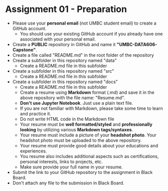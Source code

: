 # Assignment 01 - Preparation

- Please use your **personal email** (not UMBC student email) to create a GitHub account.
  - You should use your existing GitHub account if you already have one associated with your personal email.
- Create a **PUBLIC** repository in GitHub and name it **"UMBC-DATA606-Capstone"**.
- Create a file called "README.md" in the root folder of the repository
- Create a subfolder in this repository named "data"
  - Create a README.md file in this subfolder
- Create a subfolder in this repository named "src"
  - Create a README.md file in this subfolder
- Create a subfolder in this repository named "docs"
  - Create a README.md file in this subfolder
  - Create a resume using **Markdown** format (.md) and save it in the above repository with the file name: "Resume.md".
  - **Don't use Jupyter Notebook**. Just use a plain text file.
  - If you are not familiar with Markdown, please take some time to learn and practice it.
  - Do not write HTML code in the Markdown file
  - Your resume must be **well formatted/styled** and **professionally looking** by utilizing various **Markdown tags/syntaxes**. 
  - Your resume must include a picture of your **headshot photo**. Your headshot photo must be uploaded to the above repository.
  - Your resume must provide good details about your educations and experiences. 
  - You resume also includes additional aspects such as certifications, personal interests, links to projects, etc. 
  - Make sure provide your full name in your resume.
- Submit the link to your GitHub repository to the assignment in Black Board. 
- Don't attach any file to the submission in Black Board.
